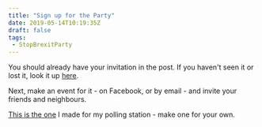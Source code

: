 ```yaml
---
title: "Sign up for the Party"
date: 2019-05-14T10:19:35Z
draft: false
tags: 
 - StopBrexitParty
---
```

<p>You should already have your invitation in the post. If you haven't seen it or lost it, look it up <a href="https://wheredoivote.co.uk/">here</a>. 
<p>Next, make an event for it - on Facebook, or by email - and invite your friends and neighbours.
<p><a href="https://www.facebook.com/events/300060770886894/" >This is the one</a> I made for my polling station - make one for your own.
